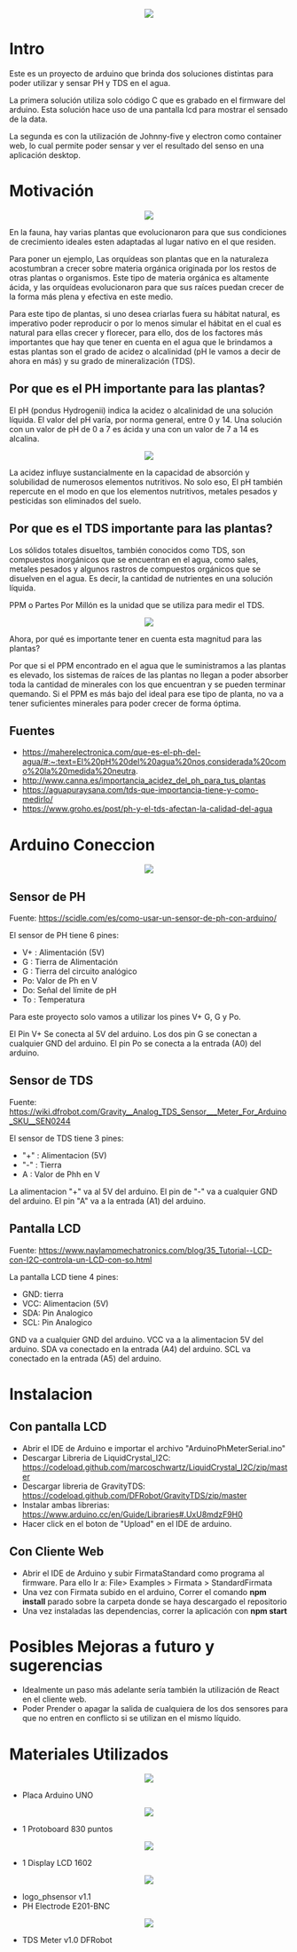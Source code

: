 <p align="center">
  <img src="images/ArduinoCommunityLogo.png" />
</p>

# Intro

Este es un proyecto de arduino que brinda dos soluciones distintas para poder utilizar y sensar PH y TDS en el agua.

La primera solución utiliza solo código C que es grabado en el firmware del arduino. Esta solución hace uso de una pantalla lcd para mostrar el sensado de la data.

La segunda es con  la utilización de Johnny-five y electron como container web, lo cual permite poder sensar y ver el resultado del senso en una aplicación desktop.

# Motivación

<p align="center">
  <img src="images/orquideas.jpg" />
</p>

En la fauna, hay varias plantas que evolucionaron para que sus condiciones de crecimiento ideales esten adaptadas al lugar nativo en el que residen.

Para poner un ejemplo, Las orquídeas son plantas que en la naturaleza acostumbran a crecer sobre materia orgánica originada por los restos de otras plantas o organismos. Este tipo de materia orgánica es altamente ácida, y las orquídeas evolucionaron para que sus raíces puedan crecer de la forma más plena y efectiva en este medio.

Para este tipo de plantas, si uno desea criarlas fuera  su hábitat natural, es imperativo poder reproducir o por lo menos simular el hábitat en el cual es natural para ellas crecer y florecer, para ello, dos de los factores más importantes que hay que tener en cuenta en el agua que le brindamos a estas plantas son el grado de acidez o alcalinidad (pH le vamos a decir de ahora en más)  y su grado de mineralización  (TDS).

## Por que es el PH importante para las plantas?

El pH (pondus Hydrogenii) indica la acidez o alcalinidad de una solución líquida. El valor del pH varía, por norma general, entre 0 y 14. Una solución con un valor de pH de 0 a 7 es ácida y una con un valor de 7 a 14 es alcalina. 

<p align="center">
  <img src="images/escala-ph.jpg" />
</p>

La acidez influye sustancialmente en la capacidad de absorción y solubilidad de numerosos elementos nutritivos. No solo eso,  El pH también repercute en el modo en que los elementos nutritivos, metales pesados y pesticidas son eliminados del suelo.


## Por que es el TDS importante para las plantas?

Los sólidos totales disueltos, también conocidos como TDS, son compuestos inorgánicos que se encuentran en el agua, como sales, metales pesados ​​y algunos rastros de compuestos orgánicos que se disuelven en el agua. Es decir, la cantidad de nutrientes en una solución líquida.

PPM o Partes Por Millón es la unidad que se utiliza para medir el TDS.

<p align="center">
  <img src="images/tabla-tds-agua.jpg" />
</p>

Ahora, por qué es importante tener en cuenta esta magnitud para las plantas?

Por que si el PPM encontrado en el agua que le suministramos a las plantas es elevado, los sistemas de raíces de las plantas no llegan a poder absorber toda la cantidad de minerales con los que encuentran y se pueden terminar quemando.
Si el PPM es más bajo del ideal para ese tipo de planta, no va a tener suficientes minerales para poder crecer de forma óptima.


## Fuentes
- https://maherelectronica.com/que-es-el-ph-del-agua/#:~:text=El%20pH%20del%20agua%20nos,considerada%20como%20la%20medida%20neutra.
- http://www.canna.es/importancia_acidez_del_ph_para_tus_plantas
- https://aguapuraysana.com/tds-que-importancia-tiene-y-como-medirlo/
- https://www.groho.es/post/ph-y-el-tds-afectan-la-calidad-del-agua


# Arduino Coneccion

<p align="center">
  <img src="images/connecciones.jpg" />
</p>

## Sensor de PH 

Fuente: https://scidle.com/es/como-usar-un-sensor-de-ph-con-arduino/

El sensor de PH tiene 6 pines:
- V+ : Alimentación (5V)
- G :  Tierra de Alimentación
- G :  Tierra del circuito analógico
- Po: Valor de Ph en V
- Do:  Señal del límite de pH
- To : Temperatura

Para este proyecto solo vamos a utilizar los pines V+ G, G y Po.

El Pin V+ Se conecta al 5V del arduino.
Los dos pin G se conectan a cualquier GND del arduino.
El pin Po se conecta a la entrada (A0) del arduino.

## Sensor de TDS

Fuente: https://wiki.dfrobot.com/Gravity__Analog_TDS_Sensor___Meter_For_Arduino_SKU__SEN0244

El sensor de TDS tiene 3 pines:
- "+" : Alimentacion (5V)
- "-" : Tierra
- A : Valor de Phh en V

La alimentacion "+" va al 5V del arduino.
El pin de "-" va a cualquier GND del arduino.
El pin "A" va a la entrada (A1)  del arduino.

## Pantalla LCD

Fuente: https://www.naylampmechatronics.com/blog/35_Tutorial--LCD-con-I2C-controla-un-LCD-con-so.html

La pantalla LCD tiene 4 pines:

- GND: tierra
- VCC: Alimentacion (5V)
- SDA: Pin Analogico
- SCL: Pin Analogico

GND va a cualquier GND del arduino.
VCC va a la alimentacion 5V del arduino.
SDA va conectado en la entrada (A4) del arduino.
SCL va conectado en la entrada (A5) del arduino.

# Instalacion

## Con pantalla LCD

- Abrir el IDE de Arduino e importar el archivo "ArduinoPhMeterSerial.ino"
- Descargar Libreria de LiquidCrystal_I2C: https://codeload.github.com/marcoschwartz/LiquidCrystal_I2C/zip/master
- Descargar libreria de GravityTDS: https://codeload.github.com/DFRobot/GravityTDS/zip/master
- Instalar ambas librerias: https://www.arduino.cc/en/Guide/Libraries#.UxU8mdzF9H0
- Hacer click en el boton de "Upload" en el IDE de arduino.

## Con Cliente Web

- Abrir el IDE de Arduino y subir FirmataStandard como programa al firmware. Para ello Ir a: File> Examples > Firmata > StandardFirmata
- Una vez con Firmata subido en el arduino, Correr el comando **npm install** parado sobre la carpeta donde se haya descargado el repositorio
- Una vez instaladas las dependencias, correr la aplicación con  **npm start** 


# Posibles Mejoras a futuro y sugerencias

- Idealmente un paso más adelante sería también la utilización de React en el cliente web.
- Poder Prender o apagar la salida de cualquiera de los dos sensores para que no entren en conflicto si se utilizan en el mismo líquido.


# Materiales Utilizados

<p align="center">
  <img src="images/arduinoUNO.jpg" />
</p>

- Placa Arduino UNO

<p align="center">
  <img src="images/protoboard.jpeg" />
</p>

- 1 Protoboard 830 puntos


<p align="center">
  <img src="images/lcd.jpg" />
</p>

- 1 Display LCD 1602

<p align="center">
  <img src="images/ph-sensor.jpg" />
</p>

- logo_phsensor v1.1
- PH Electrode E201-BNC

<p align="center">
  <img src="images/SEN0244-family.jpg" />
</p>

- TDS Meter v1.0 DFRobot
